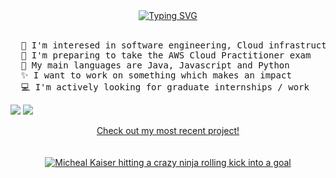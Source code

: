 <div align="center">
  <a href="https://git.io/typing-svg">
    <img src="https://readme-typing-svg.demolab.com?font=Intel+One+Mono&duration=3000&pause=200&color=F7A54C&center=true&multiline=true&repeat=false&width=435&height=80&lines=I'm+Ethan;I+love+coding+and+Blue+lock;%E2%94%BB%E2%94%81%E2%94%BB+%EF%B8%B5%E3%83%BD(%60%D0%94%C2%B4)%EF%BE%89%EF%B8%B5+%E2%94%BB%E2%94%81%E2%94%BB" alt="Typing SVG">
  </a>
</div>
<br>

<pre>
  🌱 I'm interesed in software engineering, Cloud infrastructure and Full-stack development
  🤔 I'm preparing to take the AWS Cloud Practitioner exam
  💬 My main languages are Java, Javascript and Python
  ✨ I want to work on something which makes an impact
  💻 I'm actively looking for graduate internships / work
</pre>
[![](https://img.shields.io/badge/linkedin-0a66c2)](https://www.linkedin.com/in/ethan-weygang-8a90301b2/)
[![](https://custom-icon-badges.demolab.com/badge/Mail-E61B23.svg?logo=mail)](mailto:ethanweygang@email.com)
<br>

<div align="center">
  <a href="https://github.com/EthanWeygang">Check out my most recent project!</a>
</div>
<br><br>

<div align="center">
  <a href="https://github.com/user-attachments/assets/c02877a5-f42d-4ba5-8c12-05cdf43ae1e4">
    <img src="https://github.com/user-attachments/assets/c02877a5-f42d-4ba5-8c12-05cdf43ae1e4" alt="Micheal Kaiser hitting a crazy ninja rolling kick into a goal">
  </a>
</div>
